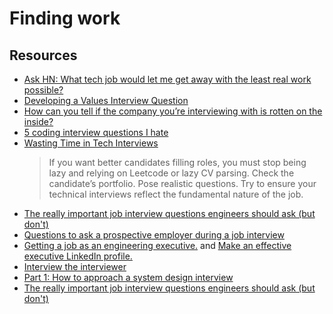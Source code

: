 # Finding work

## Resources

- [Ask HN: What tech job would let me get away with the least real work possible?](https://news.ycombinator.com/item?id=26721951)
- [Developing a Values Interview Question](https://jacobian.org/2022/jan/31/developing-a-values-interview-question/)
- [How can you tell if the company you’re interviewing with is rotten on the inside?](https://charity.wtf/2022/01/29/how-can-you-tell-if-the-company-youre-interviewing-with-is-rotten-on-the-inside/)
- [5 coding interview questions I hate](https://blog.thoughtspile.tech/2022/03/21/bad-tech-interview/)
- [Wasting Time in Tech Interviews](https://www.benjamistan.tech/2022/06/26/wasting-time-in-tech-interviews.html)
  > If you want better candidates filling roles, you must stop being lazy and relying on Leetcode or lazy CV parsing. Check the candidate’s portfolio. Pose realistic questions. Try to ensure your technical interviews reflect the fundamental nature of the job.
- [The really important job interview questions engineers should ask (but don't)](https://posthog.com/blog/what-to-ask-in-interviews)
- [Questions to ask a prospective employer during a job interview](https://nibblestew.blogspot.com/2022/09/questions-to-ask-prospective-employer.html)
- [Getting a job as an engineering executive.](https://lethain.com/getting-engineering-executive-job/) and [Make an effective executive LinkedIn profile.](https://lethain.com/executive-linkedin-profile/)
- [Interview the interviewer](https://github.com/readme/guides/technical-interviews)
- [Part 1: How to approach a system design interview](https://interviewing.io/guides/system-design-interview)
- [The really important job interview questions engineers should ask (but don't)](https://posthog.com/blog/what-to-ask-in-interviews)
